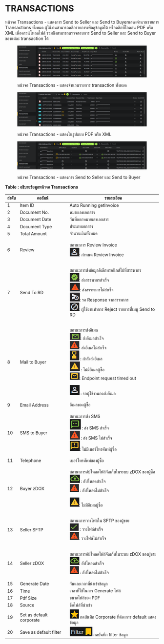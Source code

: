 # TRANSACTIONS

หน้าจอ Transactions - แสดงการ Send to Seller และ Send to Buyerแสดงจำนวนรายการ Transactions ทั้งหมด ผู้ใช้งานสามารถคลิกรายการเพื่อดูข้อมูลได้ หรือคลิกที่ไอคอน PDF หรือ XML เพื่อดาวน์โหลดไฟล์ รวมถึงสามารถตรวจสอบการ Send to Seller และ Send to Buyer ของแต่ละ transaction ได้

<figure><img src="../../.gitbook/assets/image (123).png" alt=""><figcaption><p>หน้าจอ Transactions - แสดงจำนวนรายการ transaction ทั้งหมด</p></figcaption></figure>

<figure><img src="../../.gitbook/assets/image (153).png" alt=""><figcaption><p>หน้าจอ Transactions - แสดงในรูปแบบ PDF หรือ XML</p></figcaption></figure>

<figure><img src="../../.gitbook/assets/image (161).png" alt=""><figcaption><p>หน้าจอ Transactions - แสดงการ Send to Seller และ Send to Buyer</p></figcaption></figure>

**Table : อธิบายข้อมูลหน้าจอ Transactions**

| ลำดับ | คอลัมน์                  | รายละเอียด                                                                                                                                                                                                                                                                                                                                                                                                                                                                                                                       |
| ----- | ------------------------ | -------------------------------------------------------------------------------------------------------------------------------------------------------------------------------------------------------------------------------------------------------------------------------------------------------------------------------------------------------------------------------------------------------------------------------------------------------------------------------------------------------------------------------- |
| 1     | Item ID                  | Auto Running getInvoice                                                                                                                                                                                                                                                                                                                                                                                                                                                                                                          |
| 2     | Document No.             | หมายเลขเอกสาร                                                                                                                                                                                                                                                                                                                                                                                                                                                                                                                    |
| 3     | Document Date            | วันที่ออกหมายเลขเอกสาร                                                                                                                                                                                                                                                                                                                                                                                                                                                                                                           |
| 4     | Document Type            | ประเภทเอกสาร                                                                                                                                                                                                                                                                                                                                                                                                                                                                                                                     |
| 5     | Total Amount             | จำนวนเงินทั้งหมด                                                                                                                                                                                                                                                                                                                                                                                                                                                                                                                 |
| 6     | Review                   | <p>สถานะการ Review Invoice<br> <img src="../../.gitbook/assets/image (141).png" alt="">: กำหนด Review Invoice</p>                                                                                                                                                                                                                                                                                                                                                                                                                |
| 7     | Send To RD               | <p>สถานะการส่งข้อมูลอิเล็กทรอนิกส์ไปที่สรรพากร<br> <img src="../../.gitbook/assets/image (142).png" alt="">: ส่งสรรพากรสำเร็จ<br> <img src="../../.gitbook/assets/image (158).png" alt="">: ส่งสรรพากรไม่สำเร็จ<br> <img src="../../.gitbook/assets/image (178).png" alt="">: รอ Response จากสรรพากร<br> <img src="../../.gitbook/assets/image (126).png" alt="">: ผู้ใช้งานทำการ Reject รายการที่เมนู Send to RD</p>                                                                                                            |
| 8     | Mail to Buyer            | <p>สถานะการส่งอีเมล<br> <img src="../../.gitbook/assets/image (198).png" alt="">: ส่งอีเมลสำเร็จ<br> <img src="../../.gitbook/assets/image (129).png" alt="">: ส่งอีเมลไม่สำเร็จ<br><img src="../../.gitbook/assets/image (170).png" alt=""> : กำลังส่งอีเมล<br><img src="../../.gitbook/assets/image (176).png" alt=""> : ไม่มีอีเมลผู้ซื้อ<br> <img src="../../.gitbook/assets/image (118).png" alt="">: Endpoint request timed out</p><p><img src="../../.gitbook/assets/image (145).png" alt=""> : รอผู้ใช้งานกดส่งอีเมล</p> |
| 9     | Email Address            | อีเมลของผู้ซื้อ                                                                                                                                                                                                                                                                                                                                                                                                                                                                                                                  |
| 10    | SMS to Buyer             | <p>สถานะการส่ง SMS<br><img src="../../.gitbook/assets/image (137).png" alt=""> : ส่ง SMS สำเร็จ<br><img src="../../.gitbook/assets/image (150).png" alt=""> : ส่ง SMS ไม่สำเร็จ<br> <img src="../../.gitbook/assets/image (167).png" alt="">: ไม่มีเบอร์โทรศัพท์ผู้ซื้อ</p>                                                                                                                                                                                                                                                      |
| 11    | Telephone                | เบอร์โทรศัพท์ของผู้ซื้อ                                                                                                                                                                                                                                                                                                                                                                                                                                                                                                          |
| 12    | Buyer zDOX               | <p>สถานะการอัปโหลดไฟล์จัดเก็บในระบบ zDOX ของผู้ซื้อ<br><img src="../../.gitbook/assets/image (166).png" alt=""> : อัปโหลดสำเร็จ<br><img src="../../.gitbook/assets/image (131).png" alt=""> : อัปโหลดไม่สำเร็จ</p><p> <img src="../../.gitbook/assets/image (171).png" alt="">: ไม่มีอีเมลผู้ซื้อ</p>                                                                                                                                                                                                                            |
| 13    | Seller SFTP              | <p>สถานะการวางไฟล์ใน SFTP ของผู้ขาย<br> <img src="../../.gitbook/assets/image (140).png" alt=""> : วางไฟล์สำเร็จ<br> <img src="../../.gitbook/assets/image (143).png" alt="">: วางไฟล์ไม่สำเร็จ</p>                                                                                                                                                                                                                                                                                                                              |
| 14    | Seller zDOX              | <p>สถานะการอัปโหลดไฟล์จัดเก็บในระบบ zDOX ของผู้ขาย<br> <img src="../../.gitbook/assets/image (181).png" alt="">: อัปโหลดสำเร็จ<br><img src="../../.gitbook/assets/image (110).png" alt=""> : อัปโหลดไม่สำเร็จ</p>                                                                                                                                                                                                                                                                                                                |
| 15    | Generate Date            | วันและเวลาที่นำเข้าข้อมูล                                                                                                                                                                                                                                                                                                                                                                                                                                                                                                        |
| 16    | Time                     | เวลาที่ใช้ในการ Generate ไฟล์                                                                                                                                                                                                                                                                                                                                                                                                                                                                                                    |
| 17    | Pdf Size                 | ขนาดไฟล์ของ PDF                                                                                                                                                                                                                                                                                                                                                                                                                                                                                                                  |
| 18    | Source                   | ชื่อไฟล์ที่นำเข้า                                                                                                                                                                                                                                                                                                                                                                                                                                                                                                                |
| 19    | Set as default corporate |  ![](<../../.gitbook/assets/image (182).png>) กดบันทึก Corporate ที่ต้องการ default แสดงข้อมูล                                                                                                                                                                                                                                                                                                                                                                                                                                   |
| 20    | Save as default filter   |  ![](<../../.gitbook/assets/image (108).png>) กดบันทึก filter ข้อมูล                                                                                                                                                                                                                                                                                                                                                                                                                                                             |
